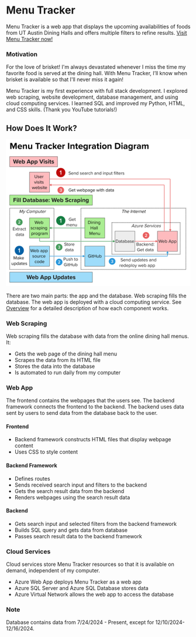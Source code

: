# Menu Tracker

Menu Tracker is a web app that displays the upcoming availabilities of foods from UT Austin Dining Halls and offers multiple filters to refine results. [Visit Menu Tracker now!](https://menu-tracker-btbwf7bufydxbuds.canadacentral-01.azurewebsites.net/) 

### Motivation
For the love of brisket! I'm always devastated whenever I miss the time my favorite food is served at the dining hall. With Menu Tracker, I’ll know when brisket is available so that I'll never miss it again! 

Menu Tracker is my first experience with full stack development. I explored web scraping, website development, database management, and using cloud computing services. I learned SQL and improved my Python, HTML, and CSS skills. (Thank you YouTube tutorials!)


## How Does It Work?
![Menu Tracker Integration Diagram](./static/Integration_Diagram.png)

There are two main parts: the app and the database. Web scraping fills the database. The web app is deployed with a cloud computing service. See [Overview](./OVERVIEW.md) for a detailed description of how each component works.

### Web Scraping
Web scraping fills the database with data from the online dining hall menus. It:
* Gets the web page of the dining hall menu
* Scrapes the data from its HTML file
* Stores the data into the database
* Is automated to run daily from my computer

### Web App
The frontend contains the webpages that the users see. The backend framework connects the frontend to the backend. The backend uses data sent by users to send data from the database back to the user.
#### Frontend
* Backend framework constructs HTML files that display webpage content
* Uses CSS to style content
#### Backend Framework
* Defines routes
* Sends received search input and filters to the backend
* Gets the search result data from the backend
* Renders webpages using the search result data
#### Backend
* Gets search input and selected filters from the backend framework
* Builds SQL query and gets data from database
* Passes search result data to the backend framework


### Cloud Services
Cloud services store Menu Tracker resources so that it is available on demand, independent of my computer.
* Azure Web App deploys Menu Tracker as a web app
* Azure SQL Server and Azure SQL Database stores data 
* Azure Virtual Network allows the web app to access the database

### Note
Database contains data from 7/24/2024 - Present, except for 12/10/2024-12/16/2024.